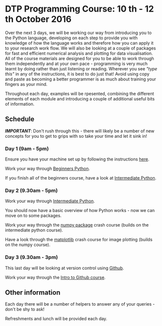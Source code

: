 ---
---

# DTP Programming Course: 10 th - 12 th October 2016

Over the next 3 days, we will be working our way from introducing you to the Python language, developing on each step to provide you with knowledge of how the language works and therefore how you can apply it to your research work flow. We will also be looking at a couple of packages for fast and efficient numerical analysis and plotting for data visualisation. All of the course materials are designed for you to be able to work through them independently and at your own pace - programming is very much learnt by doing rather than just listening or reading. Wherever you see *"type this"* in any of the instructions, it is best to do just that! Avoid using copy and paste as becoming a better programmer is as much about training your fingers as your mind.

Throughout each day, examples will be rpesented, combining the different elements of each module and introducing a couple of additional useful bits of information.

## Schedule

***IMPORTANT***: Don't rush through this - there will likely be a number of new concepts for you to get to grips with so take your time and let it sink in! 

### Day 1 (9am - 5pm)

Ensure you have your machine set up by following the instructions [here](../Setup/setup).

Work your way through [Beginners Python](../Beginners_python/README).

If you finish all of the beginners course, have a look at [Intermediate Python](../Intermediate_python/README).

### Day 2 (9.30am - 5pm)

Work your way through [Intermediate Python](../Intermediate_python/README).

You should now have a basic overview of how Python works - now we can move on to some packages.

Work your way through the [numpy package](../PythonPackages_numpy/README_numpy) crash course (builds on the intermediate python course).

Have a look through the [matplotlib](../PythonPackages_matplotlib/README_matplotlib) crash course for image plotting (builds on the numpy 
course).

### Day 3 (9.30am - 3pm)

This last day will be looking at version control using [Github](http://github.com/).

Work your way through the [Intro to Github course](../Intro_github/README).

## Other information

Each day there will be a number of helpers to answer any of your queries - don't be shy to ask! 

Refreshments and lunch will be provided each day.

